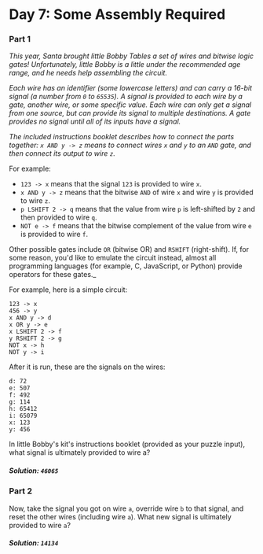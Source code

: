 # Day 7: Some Assembly Required

### Part 1

_This year, Santa brought little Bobby Tables a set of wires and bitwise 
logic gates! Unfortunately, little Bobby is a little under the recommended 
age range, and he needs help assembling the circuit._

_Each wire has an identifier (some lowercase letters) and can carry a 16-bit 
signal (a number from `0` to `65535`). A signal is provided to each wire by a 
gate, another wire, or some specific value. Each wire can only get a signal 
from one source, but can provide its signal to multiple destinations. A gate 
provides no signal until all of its inputs have a signal._

_The included instructions booklet describes how to connect the parts 
together: `x AND y -> z` means to connect wires `x` and `y` to an `AND` gate, 
and then connect its output to wire `z`._

For example:

- `123 -> x` means that the signal `123` is provided to wire `x`.
- `x AND y -> z` means that the bitwise `AND` of wire `x` and wire `y` is 
    provided to wire `z`.
- `p LSHIFT 2 -> q` means that the value from wire `p` is left-shifted by `2` 
    and then provided to wire `q`.
- `NOT e -> f` means that the bitwise complement of the value from wire `e` 
    is provided to wire `f`.

Other possible gates include `OR` (bitwise OR) and `RSHIFT` (right-shift). 
If, for some reason, you'd like to emulate the circuit instead, almost all 
programming languages (for example, C, JavaScript, or Python) provide 
operators for these gates._

For example, here is a simple circuit:

```
123 -> x
456 -> y
x AND y -> d
x OR y -> e
x LSHIFT 2 -> f
y RSHIFT 2 -> g
NOT x -> h
NOT y -> i
```

After it is run, these are the signals on the wires:

```
d: 72
e: 507
f: 492
g: 114
h: 65412
i: 65079
x: 123
y: 456
```

In little Bobby's kit's instructions booklet (provided as your puzzle input), 
what signal is ultimately provided to wire a?

##### Solution: `46065`

### Part 2

Now, take the signal you got on wire `a`, override wire `b` to that signal, 
and reset the other wires (including wire `a`). What new signal is ultimately 
provided to wire `a`?

##### Solution: `14134`
